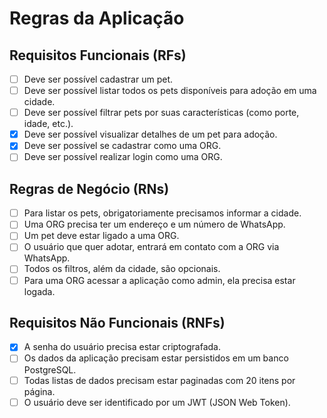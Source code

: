 # Regras da Aplicação

## Requisitos Funcionais (RFs)

- [ ] Deve ser possível cadastrar um pet.
- [ ] Deve ser possível listar todos os pets disponíveis para adoção em uma cidade.
- [ ] Deve ser possível filtrar pets por suas características (como porte, idade, etc.).
- [x] Deve ser possível visualizar detalhes de um pet para adoção.
- [x] Deve ser possível se cadastrar como uma ORG.
- [ ] Deve ser possível realizar login como uma ORG.

## Regras de Negócio (RNs)

- [ ] Para listar os pets, obrigatoriamente precisamos informar a cidade.
- [ ] Uma ORG precisa ter um endereço e um número de WhatsApp.
- [ ] Um pet deve estar ligado a uma ORG.
- [ ] O usuário que quer adotar, entrará em contato com a ORG via WhatsApp.
- [ ] Todos os filtros, além da cidade, são opcionais.
- [ ] Para uma ORG acessar a aplicação como admin, ela precisa estar logada.

## Requisitos Não Funcionais (RNFs)

- [x] A senha do usuário precisa estar criptografada.
- [ ] Os dados da aplicação precisam estar persistidos em um banco PostgreSQL.
- [ ] Todas listas de dados precisam estar paginadas com 20 itens por página.
- [ ] O usuário deve ser identificado por um JWT (JSON Web Token).
